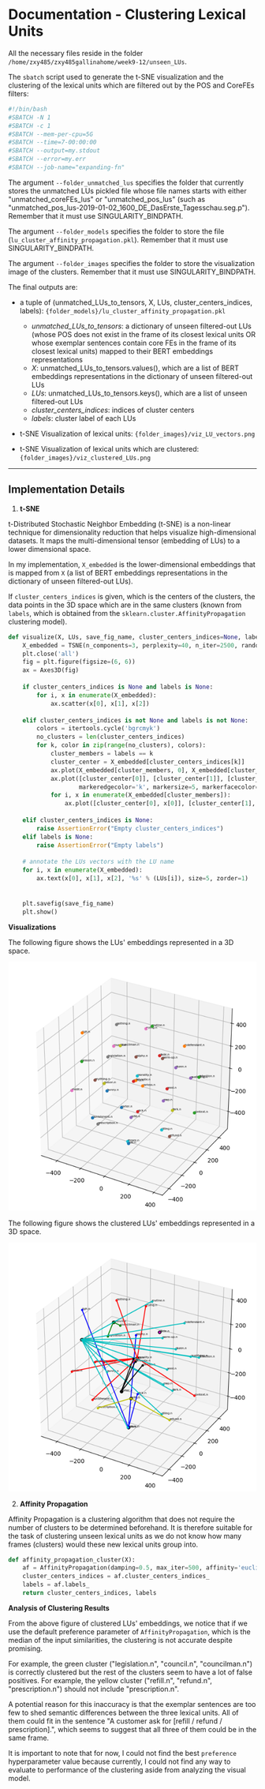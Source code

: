 # Documentation - Clustering Lexical Units

All the necessary files reside in the folder `/home/zxy485/zxy485gallinahome/week9-12/unseen_LUs`.

The `sbatch` script used to generate the t-SNE visualization and the clustering of the lexical units which are filtered out by the POS and CoreFEs filters:

```bash
#!/bin/bash
#SBATCH -N 1
#SBATCH -c 1
#SBATCH --mem-per-cpu=5G
#SBATCH --time=7-00:00:00
#SBATCH --output=my.stdout
#SBATCH --error=my.err
#SBATCH --job-name="expanding-fn"
```

The argument `--folder_unmatched_lus` specifies the folder that currently stores the unmatched LUs pickled file whose file names starts with either "unmatched_coreFEs_lus" or "unmatched_pos_lus" (such as "unmatched_pos_lus-2019-01-02_1600_DE_DasErste_Tagesschau.seg.p"). Remember that it must use SINGULARITY_BINDPATH.

The argument `--folder_models` specifies the folder to store the file (`lu_cluster_affinity_propagation.pkl`). Remember that it must use SINGULARITY_BINDPATH.

The argument `--folder_images` specifies the folder to store the visualization image of the clusters. Remember that it must use SINGULARITY_BINDPATH.

The final outputs are:

- a tuple of (unmatched_LUs_to_tensors, X, LUs, cluster_centers_indices, labels): `{folder_models}/lu_cluster_affinity_propagation.pkl`
  - *unmatched_LUs_to_tensors*: a dictionary of unseen filtered-out LUs (whose POS does not exist in the frame of its closest lexical units OR whose exemplar sentences contain core FEs in the frame of its closest lexical units) mapped to their BERT embeddings representations
  - *X*: unmatched_LUs_to_tensors.values(), which are a list of BERT embeddings representations in the dictionary of unseen filtered-out LUs
  - *LUs*: unmatched_LUs_to_tensors.keys(), which are a list of unseen filtered-out LUs
  - *cluster_centers_indices*: indices of cluster centers
  - *labels*: cluster label of each LUs

- t-SNE Visualization of lexical units: `{folder_images}/viz_LU_vectors.png`
- t-SNE Visualization of lexical units which are clustered: `{folder_images}/viz_clustered_LUs.png`

---

## Implementation Details

1. **t-SNE**

t-Distributed Stochastic Neighbor Embedding (t-SNE) is a non-linear technique for dimensionality reduction that helps visualize high-dimensional datasets. It maps the multi-dimensional tensor (embedding of LUs) to a lower dimensional space.

In my implementation, `X_embedded` is the lower-dimensional embeddings that is mapped from `X` (a list of BERT embeddings representations in the dictionary of unseen filtered-out LUs). 

If `cluster_centers_indices` is given, which is the centers of the clusters, the data points in the 3D space which are in the same clusters (known from `labels`, which is obtained from the `sklearn.cluster.AffinityPropagation` clustering model).

```python
def visualize(X, LUs, save_fig_name, cluster_centers_indices=None, labels=None):
    X_embedded = TSNE(n_components=3, perplexity=40, n_iter=2500, random_state=23).fit_transform(X)
    plt.close('all')
    fig = plt.figure(figsize=(6, 6))
    ax = Axes3D(fig)

    if cluster_centers_indices is None and labels is None:
        for i, x in enumerate(X_embedded):
            ax.scatter(x[0], x[1], x[2])

    elif cluster_centers_indices is not None and labels is not None:
        colors = itertools.cycle('bgrcmyk')
        no_clusters = len(cluster_centers_indices)
        for k, color in zip(range(no_clusters), colors):
            cluster_members = labels == k
            cluster_center = X_embedded[cluster_centers_indices[k]]
            ax.plot(X_embedded[cluster_members, 0], X_embedded[cluster_members, 1], X_embedded[cluster_members, 2], color + '.')
            ax.plot([cluster_center[0]], [cluster_center[1]], [cluster_center[2]], 'o',
                    markeredgecolor='k', markersize=5, markerfacecolor=color)
            for i, x in enumerate(X_embedded[cluster_members]):
                ax.plot([cluster_center[0], x[0]], [cluster_center[1], x[1]], [cluster_center[2], x[2]], color)

    elif cluster_centers_indices is None:
        raise AssertionError("Empty cluster_centers_indices")
    elif labels is None:
        raise AssertionError("Empty labels")

    # annotate the LUs vectors with the LU name
    for i, x in enumerate(X_embedded):
        ax.text(x[0], x[1], x[2], '%s' % (LUs[i]), size=5, zorder=1)


    plt.savefig(save_fig_name)
    plt.show()
```



**Visualizations**

The following figure shows the LUs' embeddings represented in a 3D space.

![viz_LU_vectors](https://github.com/yongzx/GSoC-2019-FrameNet/blob/master/images/viz_LU_vectors.png)

The following figure shows the clustered LUs' embeddings represented in a 3D space.

![viz_clustered_LUs](https://github.com/yongzx/GSoC-2019-FrameNet/blob/master/images/viz_clustered_LUs.png)

2. **Affinity Propagation**

Affinity Propagation is a clustering algorithm that does not require the number of clusters to be determined beforehand. It is therefore suitable for the task of clustering unseen lexical units as we do not know how many frames (clusters) would these new lexical units group into. 

```python
def affinity_propagation_cluster(X):
    af = AffinityPropagation(damping=0.5, max_iter=500, affinity='euclidean').fit(X)
    cluster_centers_indices = af.cluster_centers_indices_
    labels = af.labels_
    return cluster_centers_indices, labels
```

**Analysis of Clustering Results**

From the above figure of clustered LUs' embeddings, we notice that if we use the default preference parameter of `AffinityPropagation`, which is the median of the input similarities, the clustering is not accurate despite promising.

For example, the green cluster ("legislation.n", "council.n", "councilman.n") is correctly clustered but the rest of the clusters seem to have a lot of false positives. For example, the yellow cluster ("refill.n", "refund.n", "prescription.n") should not include "prescription.n". 

A potential reason for this inaccuracy is that the exemplar sentences are too few to shed semantic differences between the three lexical units. All of them could fit in the sentence "A customer ask for [refill / refund / prescription].", which seems to suggest that all three of them could be in the same frame.

It is important to note that for now, I could not find the best `preference` hyperparameter value because currently, I could not find any way to evaluate to performance of the clustering aside from analyzing the visual model. 


